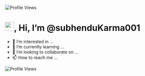 ![Profile Views](https://profile-counter.glitch.me/{subhenduKarma001}/count.svg)

# <img src="https://github.com/TheDudeThatCode/TheDudeThatCode/blob/master/Assets/Hi.gif" width="29">, Hi, I’m @subhenduKarma001
- 👀 I’m interested in ...
- 🌱 I’m currently learning ...
- 💞️ I’m looking to collaborate on ...
- 📫 How to reach me ...

<!---
subhenduKarma001/subhenduKarma001 is a ✨ special ✨ repository because its `README.md` (this file) appears on your GitHub profile.
You can click the Preview link to take a look at your changes.
--->

![Profile Views](https://gpvc.arturio.dev/subhenduKarma001)
